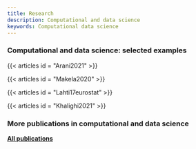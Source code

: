 ```yaml
---
title: Research
description: Computational and data science
keywords: Computational data science
---
```




### Computational and data science: selected examples


{{< articles id = "Arani2021" >}}

{{< articles id = "Makela2020" >}}

{{< articles id = "Lahti17eurostat" >}}

{{< articles id = "Khalighi2021" >}}



### More publications in computational and data science

[**All publications**](/research/all)

<!--{{< articles keyword = "datascience" >}}-->




